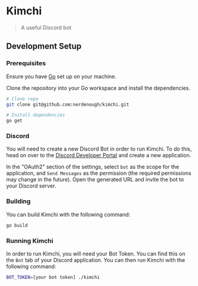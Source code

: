 # Kimchi

> A useful Discord bot

## Development Setup

### Prerequisites

Ensure you have [Go][0] set up on your machine.

Clone the repository into your Go workspace and install the dependencies.

```bash
# Clone repo
git clone git@github.com:nerdenough/kimchi.git

# Install dependencies
go get
```

### Discord

You will need to create a new Discord Bot in order to run Kimchi. To do this,
head on over to the [Discord Developer Portal][1] and create a new application.

In the "OAuth2" section of the settings, select `bot` as the scope for the
application, and `Send Messages` as the permission (the required permissions
may change in the future). Open the generated URL and invite the bot to your
Discord server.

### Building

You can build Kimchi with the following command:

```bash
go build
```

### Running Kimchi

In order to run Kimchi, you will need your Bot Token. You can find this on the
`Bot` tab of your Discord application. You can then run Kimchi with the
following command:

```bash
BOT_TOKEN=[your bot token] ./kimchi
```

[0]: https://golang.org/doc/install
[1]: https://discordapp.com/developers/applications/
